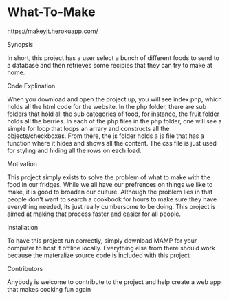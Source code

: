 # What-To-Make

https://makeyit.herokuapp.com/

Synopsis

In short, this project has a user select a bunch of different foods to send to a database and then retrieves some recipies that they can try to make at home.

Code Explination

When you download and open the project up, you will see index.php, which holds all the html code for the website. In the php folder, there are sub folders that hold all the sub categories of food, for instance, the fruit folder holds all the berries. In each of the php files in the php folder, one will see a simple for loop that loops an arrary and constructs all the objects/checkboxes. From there, the js folder holds a js file that has a function where it hides and shows all the content. The css file is just used for styling and hiding all the rows on each load. 

Motivation

This project simply exists to solve the problem of what to make with the food in our fridges. While we all have our prefrences on things we like to make, it is good to broaden our culture. Although the problem lies in that people don't want to search a cookbook for hours to make sure they have everything needed, its just really cumbersome to be doing. This project is aimed at making that process faster and easier for all people.

Installation

To have this project run correctly, simply download MAMP for your computer to host it offline locally. Everything else from there should work because the materalize source code is included with this project


Contributors

Anybody is welcome to contribute to the project and help create a web app that makes cooking fun again

